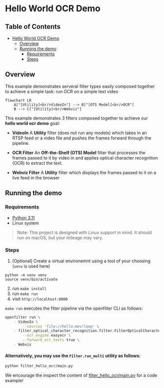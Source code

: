 # Hello World OCR Demo

## Table of Contents
- [Hello World OCR Demo](#hello-world-ocr-demo)
  - [Overview](#overview)
  - [Running the demo](#running-the-demo)
    - [Requirements](#requirements)
    - [Steps](#steps)

## Overview

This example demonstrates serveral filter types easily composed together to achieve a simple task: run OCR on a simple text video

```mermaid
flowchart LR
    A["[Utility]<br/>VideoIn"] --> B["[OTS Model]<br/>OCR"]
    B --> C["[Utility]<br/>Webviz"]
```

This example demonstrates 3 filters composed together to achieve our **hello world ocr demo** goal:

* **VideoIn**
  A **Utility** filter (does not run any models) which takes in an RTSP feed or a video file and pushes the frames forward through the pipeline.

* **OCR Filter**
  An **Off-the-Shelf (OTS) Model** filter that processes the frames passed to it by video in and applies optical character recognition (OCR) to extract the text.

* **Webviz Filter**
  A **Utility** filter which displays the frames passed to it on a live feed in the browser

## Running the demo

### Requirements

- [Python 3.11](https://www.python.org/downloads/release/python-3110/)
- Linux system

> Note: This project is designed with Linux support in mind. It should run on macOS, but your mileage may vary.

### Steps
1. [Optional] Create a virtual environemnt using a tool of your choosing (`venv` is used here)
```
python -m venv venv
source venv/bin/activate
```
2. run `make install`
3. run `make run`
4. visit `http://localhost:8000`

`make run` executes the filter pipeline via the openfilter CLI as follows:

```bash
openfilter run \
	- VideoIn \
		--sources 'file://hello.mov!loop' \
	- filter_optical_character_recognition.filter.FilterOpticalCharacterRecognition \
		--ocr_engine easyocr \
		--forward_ocr_texts true \
	- Webvis
```

#### Alternatively, you may use the `Filter.run_multi` utility as follows:
```bash
python filter_hello_ocr/main.py
```

We encourage the inspect the content of [filter_hello_ocr/main.py](filter_hello_ocr/main.py) for a code example!